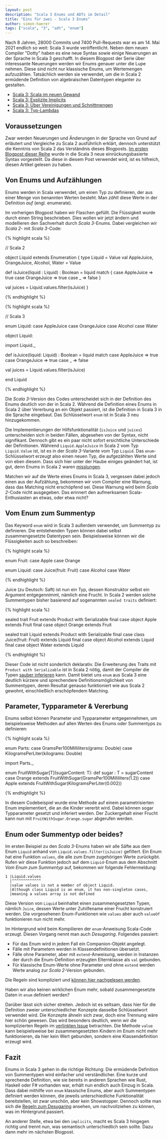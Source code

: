 ```yaml
---
layout: post
description: "Scala 3 Enums und ADTs im Detail"
title: "Eins für zwei - Scala 3 Enums" 
author: simon-haerer
tags: ["scala", "3", "adt", "enum"]
---
```


Nach 8 Jahren, 28000 Commits und 7400 Pull-Requests war es am 14. Mai 2021
endlich so weit: Scala 3 wurde veröffentlicht. Neben dem neuen Compiler "Dotty"
haben es eine neue Syntax sowie einige Neuerungen an der Sprache
in Scala 3 geschafft. In diesem Blogpost der Serie über interessante Neuerungen werden
wir Enums genauer unter die Lupe nehmen. Diese sind nicht nur klassische Enums,
um Wertemengen aufzuzählen. Tatsächlich werden sie verwendet, um die in Scala 2
ermüdende Definition von algebraischen Datentypen eleganter zu gestalten. 

<!-- more start -->

- [Scala 3: Scala im neuen Gewand](https://funktionale-programmierung.de/2021/07/13/scala-3-intro.html)
- [Scala 3: Explizite Implicits](https://funktionale-programmierung.de/2022/02/18/scala-3-implicits.html)
- [Scala 3: Über Vereinigungen und Schnittmengen](https://funktionale-programmierung.de/2022/03/21/scala-unions.html)
- [Scala 3: Typ-Lambdas](https://funktionale-programmierung.de/2022/09/01/scala3-type-lambdas.html)

## Voraussetzungen

Zwar werden Neuerungen und Änderungen in der Sprache von Grund auf erläutert und
Vergleiche zu Scala 2 ausführlich erklärt, dennoch unterstützt die Kenntnis von
Scala 2 das Verständnis dieses Blogposts. [Im ersten
Blogpost dieser Reihe](http://localhost:4000/2021/07/13/scala-3-intro.html)
wurde in die Scala 3 neue einrückungsbasierte Syntax vorgestellt. Da diese in
diesem Post verwendet wird, ist es hilfreich, diesen Artikel gelesen zu haben.


## Von Enums und Aufzählungen

Enums werden in Scala verwendet, um einen Typ zu definieren, der aus einer
Menge von benannten Werten besteht. Man _zählt_ diese Werte in der Definition
_auf_ (engl. enumerate).

Im vorherigen Blogpost haben wir Flaschen gefüllt. Die Flüssigkeit wurde durch
einen String beschrieben. Dies wollen wir jetzt ändern und modellieren den
Sachverhalt durch _Scala 3_-Enums. Dabei vergleichen wir _Scala 2_- mit _Scala 3_-Code:


{% highlight scala %}

// Scala 2

object Liquid extends Enumeration {
  type Liquid = Value
  val AppleJuice, OrangeJuice, Alcohol, Water = Value

  def isJuice(liquid : Liquid) : Boolean = 
    liquid match {
      case AppleJuice => true
      case OrangeJuice => true
      case _ => false
    }

  val juices = Liquid.values.filter(isJuice)
}

{% endhighlight %}

{% highlight scala %}

// Scala 3

enum Liquid:
   case AppleJuice
   case OrangeJuice
   case Alcohol
   case Water


object Liquid:

  import Liquid._

  def isJuice(liquid: Liquid) : Boolean = 
    liquid match 
      case AppleJuice => true
      case OrangeJuice => true
      case _ => false

  val juices = Liquid.values.filter(isJuice)

end Liquid

{% endhighlight %}

Die _Scala 3_-Version des Codes unterscheidet sich in der Definition des Enums
deutlich von der in Scala 2. Während die Definition eines Enums in
Scala 2 über Vererbung an ein Objekt passiert, ist die Definition in
Scala 3 in die Sprache eingebaut. Das Schlüsselwort `enum` ist in Scala 3 neu
hinzugekommen.

Die Implementierungen der Hilfsfunktionalität (`isJuice` und `juices`)
unterscheiden sich in beiden Fällen, abgesehen von der Syntax, nicht
signifikant. Dennoch gibt es ein paar
nicht sofort ersichtliche Unterschiede der Definitionen. Während
`Liquid.AppleJuice` in Scala 2 vom Typ `Liquid.Value` ist, ist es in der _Scala
3_-Variante vom Typ `Liquid`. Das `enum`-Schlüsselwort erzeugt also
einen neuen Typ, die aufgezählten Werte sind von eben diesem. Dass sich hier
unter der Haube einiges geändert hat, ist gut, denn Enums in Scala 2 waren
[misslungen](https://medium.com/@yuriigorbylov/scala-enumerations-hell-5bdba2c1216).

Matchen wir auf die Werte eines Enums in Scala 3, vergessen
dabei jedoch einen aus der Aufzählung, bekommen wir vom Compiler eine Warnung,
dass das Matching nicht erschöpfend sei. Diese Warnung wird beim _Scala 2_-Code
nicht ausgegeben. Das erinnert den aufmerksamen Scala-Enthusiasten an etwas,
oder etwa nicht? 

## Vom Enum zum Summentyp

Das Keyword `enum` wird in Scala 3 außerdem verwendet, um Summentyp zu
definieren. Die entstehenden Typen können dabei selbst zusammengesetzte
Datentypen sein. Beispielsweise können wir die Flüssigkeiten auch so
beschreiben:

{% highlight scala %}

enum Fruit:
   case Apple
   case Orange

enum Liquid:
   case Juice(fruit: Fruit)
   case Alcohol
   case Water

{% endhighlight %}

Juice (zu Deutsch: Saft) ist nun ein Typ, dessen Konstruktor selbst ein 
Argument entgegennimmt, nämlich eine Frucht. In Scala 2 werden solche
Summentypen bisher basierend auf sogenannten `sealed traits` definiert:


{% highlight scala %}

sealed trait Fruit extends Product with Serializable
final case object Apple extends Fruit
final case object Orange extends Fruit

sealed trait Liquid extends Product with Serializable
final case class Juice(fruit: Fruit) extends Liquid
final case object Alcohol extends Liquid
final case object Water extends Liquid

{% endhighlight %}

Dieser Code ist nicht sonderlich deklarativ. Die Erweiterung des Traits mit
`Product with Serializable` ist in Scala 2 nötig, damit der Compiler die Typen
[sauber
inferieren](https://underscore.io/blog/posts/2015/06/04/more-on-sealed.html) kann.
Damit bietet uns `enum` aus Scala 3 eine deutlich kürzere und sprechendere
Definitionsmöglichkeit von Summentypen, deren Resultat genauso funktioniert wie
aus Scala 2 gewohnt, einschließlich erschöpfendem Matching.


## Parameter, Typparameter & Vererbung

Enums selbst können Parameter und Typparameter entgegennehmen, um
beispielsweise Methoden auf allen Werten des Enums oder Summentyps zu
definieren: 


{% highlight scala %}

enum Parts:
   case GramsPer100Milliliters(grams: Double)
   case KilogramsPerLiter(kilograms: Double)

import Parts._

enum FruitWithSugar[T](sugarContent: T):
   def sugar : T = sugarContent
   case Orange extends FruitWithSugar(GramsPer100Milliliters(1.2))
   case Apple extends FruitWithSugar(KilogramsPerLiter(0.002))

{% endhighlight %}

In diesem Codebeispiel wurde eine Methode auf einem parametrisierten Enum
implementiert, die an die Kinder vererbt wird. Dabei können sogar Typparameter
gesetzt und inferiert werden. Der Zuckergehalt einer Frucht kann nun mit
`FruitWithSugar.Orange.sugar` abgerufen werden.


## Enum oder Summentyp oder beides?

Im ersten Beispiel zu den _Scala 3_-Enums haben wir alle Säfte aus dem Enum
`Liquid` anhand von `Liquid.values.filter(isJuice)` gefiltert. Ein Enum hat eine
Funktion `values`, die alle zum Enum zugehörigen Werte zurückgibt. Rufen wir
diese Funktion jedoch auf dem `Liquid`-Enum aus dem Abschnitt _Vom Enum zum
Summentyp_ auf, bekommen wir folgende Fehlermeldung: 

```
1 |Liquid.values
  |^^^^^^^^^^^^^
  |value values is not a member of object Liquid.
  |Although class Liquid is an enum, it has non-singleton cases,
  |meaning a values array is not defined
```

Diese Version von `Liquid` beinhaltet einen zusammengesetzten Typen, nämlich
`Juice`, dessen Werte unter Zuhilfename einer Frucht konstruiert werden.
Die vorgesehenen Enum-Funktionen wie `values` aber auch `valueOf`
funktionieren nun nicht mehr.

Im Hintergrund wird beim Kompilieren der `enum`-Anweisung Scala-Code erzeugt.
Diesen Vorgang nennt man auch _Desugaring_.
Folgendes passiert:

* Für das Enum wird in jedem Fall ein Companion-Objekt angelegt.
* Fälle mit Parametern werden in Klassendefinitionen übersetzt.
* Fälle ohne Parameter, aber mit `extend`-Anweisung, werden in Instanzen der durch
die Enum-Definition erzeugten Elternklasse als `val` gebunden.
* Für klassische Enum-Werte ohne Parameter und ohne `extend` werden Werte
analog zur _Scala 2_-Version gebunden.

Die Regeln sind kompliziert und [können hier nachgelesen werden](https://github.com/lampepfl/dotty/issues/1970).

Haben wir also keinen wirklichen Enum mehr, sobald zusammengesetzte Daten in
`enum` definiert werden?

Darüber lässt sich sicher streiten. Jedoch ist es seltsam, dass hier für die
Definition zweier unterschiedlicher Konzepte dasselbe Schlüsselwort verwendet
wird. Die Konzepte ähneln sich zwar, doch eine Trennung wäre hier schön
gewesen. Das wird besonders deutlich, wenn wir die komplizierten Regeln im
[verlinkten Issue](https://github.com/lampepfl/dotty/issues/1970)
betrachten. Die Methode `value` kann beispielsweise bei zusammengesetzten
Kindern im Enum nicht mehr funktionieren, da hier kein Wert gebunden,
sondern eine Klassendefinition erzeugt wird.

## Fazit

Enums in Scala 3 gehen in die richtige Richtung: Die ermüdende Definition von
Summentypen wird einfacher und verständlicher. Eine kurze und sprechende
Definition, wie sie bereits in anderen Sprachen wie Rust, Haskell oder F#
vorhanden war, erhält nun endlich auch Einzug in Scala. 
Dass dabei mithilfe von `enum` klassische Enums, aber auch Summentypen definiert
werden können, die jeweils unterschiedliche Funktionalität bereitstellen, ist
zwar unschön, aber kein Showstopper. Dennoch sollte man sich die 
[Regeln zum Desugaring](https://github.com/lampepfl/dotty/issues/1970)
ansehen, um nachvollziehen zu können, was im Hintergrund passiert.

An anderer Stelle, etwa bei den `implicits`, macht es Scala 3 hingegen
richtig und trennt nun, was semantisch unterschiedlich sein sollte. Dazu dann
mehr im nächsten Blogpost.
